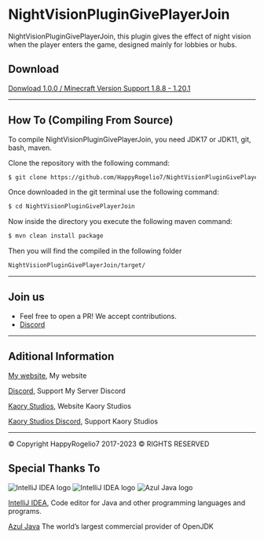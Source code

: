 # NightVisionPluginGivePlayerJoin
NightVisionPluginGivePlayerJoin, this plugin gives the effect of night vision when the player enters the game, designed mainly for lobbies or hubs.

## Download

[Donwload 1.0.0 / Minecraft Version Support 1.8.8 - 1.20.1 ](https://github.com/HappyRogelio7/NightVisionPluginGivePlayerJoin/releases)
 

---

## How To (Compiling From Source)

To compile NightVisionPluginGivePlayerJoin, you need JDK17 or JDK11, git, bash, maven.

Clone the repository with the following command:
```bash
$ git clone https://github.com/HappyRogelio7/NightVisionPluginGivePlayerJoin.git
```

Once downloaded in the git terminal use the following command:

```bash
$ cd NightVisionPluginGivePlayerJoin
```

Now inside the directory you execute the following maven command:

```bash
$ mvn clean install package
```

Then you will find the compiled in the following folder

```bash
NightVisionPluginGivePlayerJoin/target/
```


---

## Join us

* Feel free to open a PR! We accept contributions.
* [Discord](https://discord.gg/3EebYUyeUX)

---

## Aditional Information

[My website](https://happyrogelio7.xyz), My website

[Discord](https://discord.gg/3EebYUyeUX), Support My Server Discord

[Kaory Studios](https://kaorystudios.xyz), Website Kaory Studios

[Kaory Studios Discord](https://discord.gg/Gw7m8kC), Support Kaory Studios

---

© Copyright HappyRogelio7 2017-2023 ©
RIGHTS RESERVED

## Special Thanks To

![IntelliJ IDEA logo](https://resources.jetbrains.com/storage/products/company/brand/logos/IntelliJ_IDEA_icon.png?size=100px)
![IntelliJ IDEA logo](https://resources.jetbrains.com/storage/products/company/brand/logos/IntelliJ_IDEA.png)
![Azul Java logo](https://www.azul.com/wp-content/themes/azul/dist/img/logo.svg)

[IntelliJ IDEA](https://www.jetbrains.com/idea/), Code editor for Java and other programming languages and programs.

[Azul Java](https://www.azul.com/) The world’s largest commercial provider of OpenJDK

